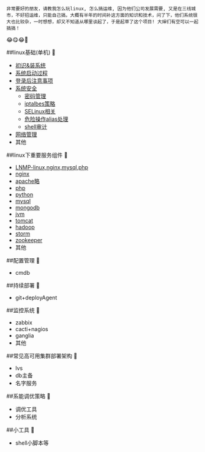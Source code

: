 ``非常要好的朋友，请教我怎么玩linux, 怎么搞运维, 因为他们公司发展需要, 又是在三线城市，不好招运维，只能自己搞，大概有半年的时间补这方面的知识和技术，问了下，他们系统很大也比较杂，一时想想，却又不知道从哪里谈起了，于是起草了这个项目! 大婶们有空可以一起搞搞！``

:joy::yum::joy::round_pushpin:


##linux基础(单机) :apple:
- [初识&装系统](./初识linux.md)
- [系统启动过程]()
- [登录后注意事项]()
- [系统安全]()
  - [密码管理]()
  - [iptalbes策略]()
  - [SELinux相关]()
  - [危险操作alias处理]()
  - [shell审计]()
- [网络管理]()
- 其他

##linux下重要服务组件 :cherries:
- [LNMP-linux,nginx,mysql,php]()
- [nginx]()
- [apache略]() 
- [php]()
- [python]()
- [mysql]()
- [mongodb]()
- [jvm]()
- [tomcat]()
- [hadoop]()
- [storm]()
- [zookeeper]()
- 其他

##配置管理 :grapes: 
- cmdb

##持续部署 :tangerine:
- git+deployAgent

##监控系统 :tangerine:
- zabbix
- cacti+nagios
- ganglia
- 其他

##常见高可用集群部署架构 :tomato:
- lvs
- db主备
- 名字服务

##系能调优策略 :corn:
- 调优工具
- 分析系统

##小工具 :green_apple:
- shell小脚本等


